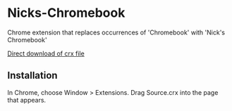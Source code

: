 # Nicks-Chromebook
Chrome extension that replaces occurrences of 'Chromebook' with 'Nick's Chromebook'

[Direct download of crx file](https://github.com/js-fleming/Nicks-Chromebook/raw/master/Source.crx)


Installation
------------

In Chrome, choose Window > Extensions.  Drag Source.crx into the page that appears.
